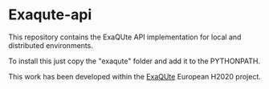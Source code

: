 # Exaqute-api

This repository contains the ExaQUte API implementation for local and distributed environments.

To install this just copy the "exaqute" folder and add it to the PYTHONPATH.

This work has been developed within the [ExaQUte](http://exaqute.eu/) European H2020 project.
